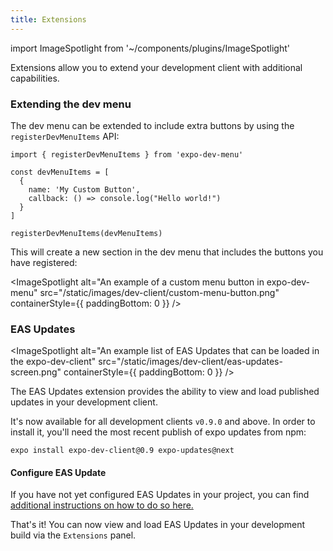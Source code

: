 ```yaml
---
title: Extensions
---
```


import ImageSpotlight from '~/components/plugins/ImageSpotlight'

Extensions allow you to extend your development client with additional capabilities.


### Extending the dev menu

The dev menu can be extended to include extra buttons by using the `registerDevMenuItems` API:

```tsx
import { registerDevMenuItems } from 'expo-dev-menu'

const devMenuItems = [
  {
    name: 'My Custom Button',
    callback: () => console.log("Hello world!")
  }
]

registerDevMenuItems(devMenuItems)
```

This will create a new section in the dev menu that includes the buttons you have registered: 

<ImageSpotlight alt="An example of a custom menu button in expo-dev-menu" src="/static/images/dev-client/custom-menu-button.png" containerStyle={{ paddingBottom: 0 }} />


### EAS Updates

<ImageSpotlight alt="An example list of EAS Updates that can be loaded in the expo-dev-client" src="/static/images/dev-client/eas-updates-screen.png" containerStyle={{ paddingBottom: 0 }} />

The EAS Updates extension provides the ability to view and load published updates in your development client.

It's now available for all development clients `v0.9.0` and above. In order to install it, you'll need the most recent publish of expo updates from npm:

```
expo install expo-dev-client@0.9 expo-updates@next
```

#### Configure EAS Update

If you have not yet configured EAS Updates in your project, you can find [additional instructions on how to do so here.](/eas-update/getting-started/)

That's it! You can now view and load EAS Updates in your development build via the `Extensions` panel.
